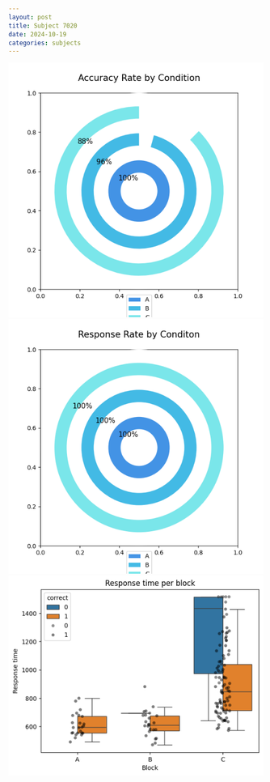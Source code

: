 ```yaml
---
layout: post
title: Subject 7020
date: 2024-10-19
categories: subjects
---
```


![](data/7020/run-8/7020_accuracy_rate.png)
![](data/7020/run-8/7020_response_rate.png)
![](data/7020/run-8/7020_rt.png)
